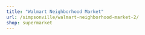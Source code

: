 ```yaml
---
title: "Walmart Neighborhood Market"
url: /simpsonville/walmart-neighborhood-market-2/
shop: supermarket
---
```

